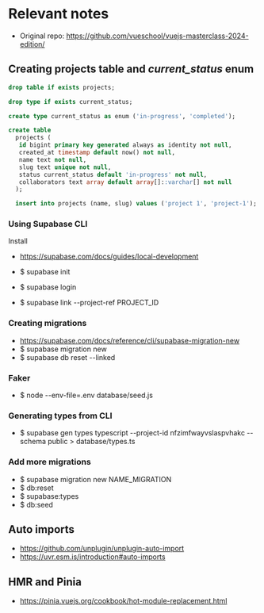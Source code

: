 # Relevant notes

- Original repo: https://github.com/vueschool/vuejs-masterclass-2024-edition/

## Creating projects table and _current_status_ enum

```sql
drop table if exists projects;

drop type if exists current_status;

create type current_status as enum ('in-progress', 'completed');

create table
  projects (
   id bigint primary key generated always as identity not null,
   created_at timestamp default now() not null,
   name text not null,
   slug text unique not null,
   status current_status default 'in-progress' not null,
   collaborators text array default array[]::varchar[] not null
  );

  insert into projects (name, slug) values ('project 1', 'project-1');
```

### Using Supabase CLI

Install

- https://supabase.com/docs/guides/local-development

- $ supabase init
- $ supabase login
- $ supabase link --project-ref PROJECT_ID

### Creating migrations

- https://supabase.com/docs/reference/cli/supabase-migration-new
- $ supabase migration new
- $ supabase db reset --linked

### Faker

- $ node --env-file=.env database/seed.js

### Generating types from CLI

- $ supabase gen types typescript --project-id nfzimfwayvslaspvhakc --schema public > database/types.ts

### Add more migrations

- $ supabase migration new NAME_MIGRATION
- $ db:reset
- $ supabase:types
- $ db:seed

## Auto imports

- https://github.com/unplugin/unplugin-auto-import
- https://uvr.esm.is/introduction#auto-imports

## HMR and Pinia

- https://pinia.vuejs.org/cookbook/hot-module-replacement.html
